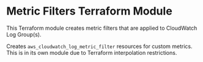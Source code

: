 # Metric Filters Terraform Module
This Terraform module creates metric filters that are applied to CloudWatch Log Group(s).

Creates `aws_cloudwatch_log_metric_filter` resources for custom metrics. This is in its own module
due to Terraform interpolation restrictions.

